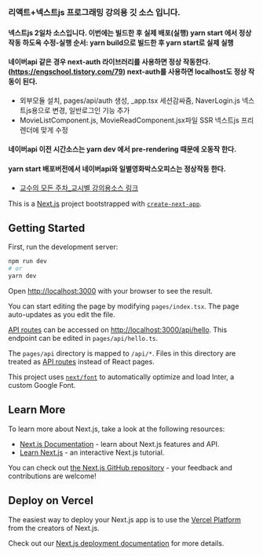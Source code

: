 ### 리액트+넥스트js 프로그래밍 강의용 깃 소스 입니다.
#### 넥스트js 2일차 소스입니다. 이번에는 빌드한 후 실제 배포(실행) yarn start 에서 정상작동 하도옥 수정-실행 순서: yarn build으로 빌드한 후 yarn start로 실제 실행
#### 네이버api 같은 경우 next-auth 라이브러리를 사용하면 정상 작동한다.(https://engschool.tistory.com/79) next-auth를 사용하면 localhost도 정상 작동이 된다.
- 외부모듈 설치, pages/api/auth 생성, _app.tsx 세션감싸줌, NaverLogin.js 넥스트js용으로 변경, 일반로그인 기능 추가
- MovieListComponent.js, MovieReadComponent.jsx파일 SSR 넥스트js 프리렌더에 맞게 수정
#### 네이버api 이전 시간소스는 yarn dev 에서 pre-rendering 때문에 오동작 한다.
#### yarn start 배포버전에서 네이버api와 일별영화박스오피스는 정상작동 한다.
- [교수의 모든 주차_교시별 강의용소스 링크](https://github.com/kimilguk/abc-app/branches/all)

This is a [Next.js](https://nextjs.org/) project bootstrapped with [`create-next-app`](https://github.com/vercel/next.js/tree/canary/packages/create-next-app).

## Getting Started

First, run the development server:

```bash
npm run dev
# or
yarn dev
```

Open [http://localhost:3000](http://localhost:3000) with your browser to see the result.

You can start editing the page by modifying `pages/index.tsx`. The page auto-updates as you edit the file.

[API routes](https://nextjs.org/docs/api-routes/introduction) can be accessed on [http://localhost:3000/api/hello](http://localhost:3000/api/hello). This endpoint can be edited in `pages/api/hello.ts`.

The `pages/api` directory is mapped to `/api/*`. Files in this directory are treated as [API routes](https://nextjs.org/docs/api-routes/introduction) instead of React pages.

This project uses [`next/font`](https://nextjs.org/docs/basic-features/font-optimization) to automatically optimize and load Inter, a custom Google Font.

## Learn More

To learn more about Next.js, take a look at the following resources:

- [Next.js Documentation](https://nextjs.org/docs) - learn about Next.js features and API.
- [Learn Next.js](https://nextjs.org/learn) - an interactive Next.js tutorial.

You can check out [the Next.js GitHub repository](https://github.com/vercel/next.js/) - your feedback and contributions are welcome!

## Deploy on Vercel

The easiest way to deploy your Next.js app is to use the [Vercel Platform](https://vercel.com/new?utm_medium=default-template&filter=next.js&utm_source=create-next-app&utm_campaign=create-next-app-readme) from the creators of Next.js.

Check out our [Next.js deployment documentation](https://nextjs.org/docs/deployment) for more details.
